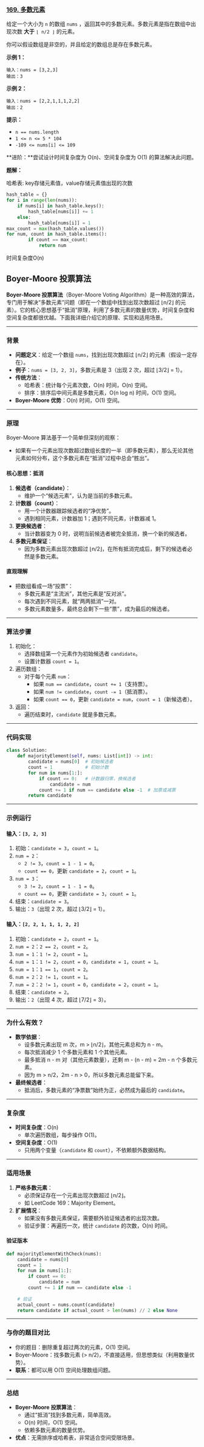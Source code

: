 ### [169. 多数元素](https://leetcode.cn/problems/majority-element/)

给定一个大小为 `n` 的数组 `nums` ，返回其中的多数元素。多数元素是指在数组中出现次数 **大于** `⌊ n/2 ⌋` 的元素。

你可以假设数组是非空的，并且给定的数组总是存在多数元素。

 

**示例 1：**

```
输入：nums = [3,2,3]
输出：3
```

**示例 2：**

```
输入：nums = [2,2,1,1,1,2,2]
输出：2
```

 

**提示：**

- `n == nums.length`
- `1 <= n <= 5 * 104`
- `-109 <= nums[i] <= 109`

 

**进阶：**尝试设计时间复杂度为 O(n)、空间复杂度为 O(1) 的算法解决此问题。



**题解：**

哈希表: key存储元素值，value存储元素值出现的次数

```python
hash_table = {}
for i in range(len(nums)):
    if nums[i] in hash_table.keys():
        hash_table[nums[i]] += 1
    else:
        hash_table[nums[i]] = 1
max_count = max(hash_table.values())
for num, count in hash_table.items():
        if count == max_count:
            return num
```

时间复杂度O(n)

## Boyer-Moore 投票算法

**Boyer-Moore 投票算法**（Boyer-Moore Voting Algorithm）是一种高效的算法，专门用于解决“多数元素”问题（即在一个数组中找到出现次数超过 ⌊n/2⌋ 的元素）。它的核心思想基于“抵消”原理，利用了多数元素的数量优势，时间复杂度和空间复杂度都很优越。下面我详细介绍它的原理、实现和适用场景。

---

### 背景
- **问题定义**：给定一个数组 `nums`，找到出现次数超过 ⌊n/2⌋ 的元素（假设一定存在）。
- **例子**：`nums = [3, 2, 3]`，多数元素是 3（出现 2 次，超过 ⌊3/2⌋ = 1）。
- **传统方法**：
  - 哈希表：统计每个元素次数，O(n) 时间，O(n) 空间。
  - 排序：排序后中间元素是多数元素，O(n log n) 时间，O(1) 空间。
- **Boyer-Moore 优势**：O(n) 时间，O(1) 空间。

---

### 原理
Boyer-Moore 算法基于一个简单但深刻的观察：
- 如果有一个元素出现次数超过数组长度的一半（即多数元素），那么无论其他元素如何分布，这个多数元素在“抵消”过程中总会“胜出”。

#### 核心思想：抵消
1. **候选者（candidate）**：
   - 维护一个“候选元素”，认为是当前的多数元素。
2. **计数器（count）**：
   - 用一个计数器跟踪候选者的“净优势”。
   - 遇到相同元素，计数器加 1；遇到不同元素，计数器减 1。
3. **更换候选者**：
   - 当计数器变为 0 时，说明当前候选者被完全抵消，换一个新的候选者。
4. **多数元素保证**：
   - 因为多数元素出现次数超过 ⌊n/2⌋，在所有抵消完成后，剩下的候选者必然是多数元素。

#### 直观理解
- 把数组看成一场“投票”：
  - 多数元素是“主流派”，其他元素是“反对派”。
  - 每次遇到不同元素，就“两两抵消”一对。
  - 多数元素数量多，最终总会剩下一些“票”，成为最后的候选者。

---

### 算法步骤
1. 初始化：
   - 选择数组第一个元素作为初始候选者 `candidate`。
   - 设置计数器 `count = 1`。
2. 遍历数组：
   - 对于每个元素 `num`：
     - 如果 `num == candidate`，`count += 1`（支持票）。
     - 如果 `num != candidate`，`count -= 1`（抵消票）。
     - 如果 `count == 0`，更新 `candidate = num`，`count = 1`（新候选者）。
3. 返回：
   - 遍历结束时，`candidate` 就是多数元素。

---

### 代码实现
```python
class Solution:
    def majorityElement(self, nums: List[int]) -> int:
        candidate = nums[0]  # 初始候选者
        count = 1            # 初始计数
        for num in nums[1:]:
            if count == 0:   # 计数器归零，换候选者
                candidate = num
            count += 1 if num == candidate else -1  # 加票或减票
        return candidate
```

---

### 示例运行
#### 输入：`[3, 2, 3]`
1. 初始：`candidate = 3`，`count = 1`。
2. `num = 2`：
   - `2 != 3`，`count = 1 - 1 = 0`。
   - `count == 0`，更新 `candidate = 2`，`count = 1`。
3. `num = 3`：
   - `3 != 2`，`count = 1 - 1 = 0`。
   - `count == 0`，更新 `candidate = 3`，`count = 1`。
4. 结束：`candidate = 3`。
5. 输出：`3`（出现 2 次，超过 ⌊3/2⌋ = 1）。

#### 输入：`[2, 2, 1, 1, 1, 2, 2]`
1. 初始：`candidate = 2`，`count = 1`。
2. `num = 2`：`2 == 2`，`count = 2`。
3. `num = 1`：`1 != 2`，`count = 1`。
4. `num = 1`：`1 != 2`，`count = 0`，`candidate = 1`，`count = 1`。
5. `num = 1`：`1 == 1`，`count = 2`。
6. `num = 2`：`2 != 1`，`count = 1`。
7. `num = 2`：`2 != 1`，`count = 0`，`candidate = 2`，`count = 1`。
8. 结束：`candidate = 2`。
9. 输出：`2`（出现 4 次，超过 ⌊7/2⌋ = 3）。

---

### 为什么有效？
- **数学依据**：
  - 设多数元素出现 m 次，m > ⌊n/2⌋，其他元素总和为 n - m。
  - 每次抵消减少 1 个多数元素和 1 个其他元素。
  - 最多抵消 n - m 对（其他元素数量），还剩 m - (n - m) = 2m - n 个多数元素。
  - 因为 m > n/2，2m - n > 0，所以多数元素总能留下来。
- **最终候选者**：
  - 抵消后，多数元素的“净票数”始终为正，必然成为最后的 `candidate`。

---

### 复杂度
- **时间复杂度**：O(n)
  - 单次遍历数组，每步操作 O(1)。
- **空间复杂度**：O(1)
  - 只用两个变量（`candidate` 和 `count`），不依赖额外数据结构。

---

### 适用场景
1. **严格多数元素**：
   - 必须保证存在一个元素出现次数超过 ⌊n/2⌋。
   - 如 LeetCode 169：Majority Element。
2. **扩展情况**：
   - 如果没有多数元素保证，需要额外验证候选者的出现次数。
   - 验证步骤：再遍历一次，统计 `candidate` 的次数，O(n) 时间。

#### 验证版本
```python
def majorityElementWithCheck(nums):
    candidate = nums[0]
    count = 1
    for num in nums[1:]:
        if count == 0:
            candidate = num
        count += 1 if num == candidate else -1
    
    # 验证
    actual_count = nums.count(candidate)
    return candidate if actual_count > len(nums) // 2 else None
```

---

### 与你的题目对比
- 你的题目：删除重复超过两次的元素，O(1) 空间。
- Boyer-Moore：找多数元素 (> n/2)，不直接适用，但思想类似（利用数量优势）。
- **联系**：都可以用 O(1) 空间处理数组问题。

---

### 总结
- **Boyer-Moore 投票算法**：
  - 通过“抵消”找到多数元素，简单高效。
  - O(n) 时间，O(1) 空间。
  - 依赖多数元素的数量优势。
- **优点**：无需排序或哈希表，非常适合空间受限场景。

